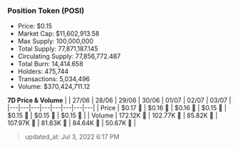 
  ### Position Token (POSI)
  - Price: $0.15
  - Market Cap: $11,602,913.58
  - Max Supply: 100,000,000
  - Total Supply: 77,871,187.145
  - Circulating Supply: 77,856,772.487
  - Total Burn: 14,414.658
  - Holders: 475,744
  - Transactions: 5,034,496
  - Volume: $370,424,711.12

  **7D Price & Volume**
  | | 27&#x2F;06 | 28&#x2F;06 | 29&#x2F;06 | 30&#x2F;06 | 01&#x2F;07 | 02&#x2F;07 | 03&#x2F;07 |
  |---|---|---|---|---|---|---|---|
  | Price | $0.17 🔻 | $0.16 🔻 | $0.16 🔻 | $0.15 🔻 | $0.15 🔻 | $0.15 🔻 | $0.15 🔻 |
  | Volume | 172.12K 🚀 | 102.77K 🔻 | 85.82K 🔻 | 107.97K 🚀 | 81.83K 🔻 | 84.64K 🚀 | 50.67K 🔻 |

  > updated_at: Jul 3, 2022 6:17 PM
